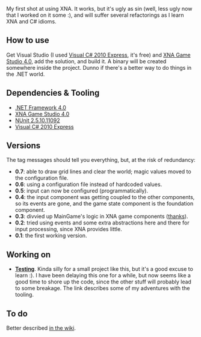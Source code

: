My first shot at using XNA. It works, but it's ugly as sin (well, less ugly now that I worked on it some :), and will suffer several refactorings as I learn XNA and C# idioms.

How to use
----------

Get Visual Studio (I used [Visual C# 2010 Express][vcsx10], it's free) and [XNA Game Studio 4.0][xna4], add the solution, and build it. A binary will be created somewhere inside the project. Dunno if there's a better way to do things in the .NET world.

Dependencies & Tooling
----------------------

* [.NET Framework 4.0][net4]
* [XNA Game Studio 4.0][xna4]
* [NUnit 2.5.10.11092][nunit2_5_10]
* [Visual C# 2010 Express][vcsx10]

Versions
--------

The tag messages should tell you everything, but, at the risk of redundancy:

* **0.7**: able to draw grid lines and clear the world; magic values moved to the configuration file.
* **0.6**: using a configuration file instead of hardcoded values.
* **0.5**: input can now be configured (programmatically).
* **0.4**: the input component was getting coupled to the other components, so its events are gone, and the game state component is the foundation component.
* **0.3**: divvied up MainGame's logic in XNA game components ([thanks][nuclex-components]).
* **0.2**: tried using events and some extra abstractions here and there for input processing, since XNA provides little.
* **0.1**: the first working version.

Working on
----------

* [**Testing**][testing]. Kinda silly for a small project like this, but it's a good excuse to learn :). I have been delaying this one for a while, but now seems like a good time to shore up the code, since the other stuff will probably lead to some breakage. The link describes some of my adventures with the tooling.

To do
-----

Better described [in the wiki][tobecontinued].

[net4]: http://www.microsoft.com/download/en/details.aspx?id=17851
[vcsx10]: http://www.microsoft.com/visualstudio/en-us/products/2010-editions/visual-csharp-express
[xna4]: http://www.microsoft.com/download/en/details.aspx?id=23714
[nunit2_5_10]: http://www.nunit.org/download.html
[nuclex-components]: http://www.nuclex.org/articles/architecture/6-game-components-and-game-services
[ninject]: http://ninject.org/
[ninject-xna]: http://www.nuclex.org/articles/architecture/9-using-dependency-injection-in-xna
[nuget]: http://nuget.org/
[tobecontinued]: https://github.com/hanjos/gameoflife-xna/wiki/To-Be-Continued
[testing]: https://github.com/hanjos/gameoflife-xna/wiki/Testing